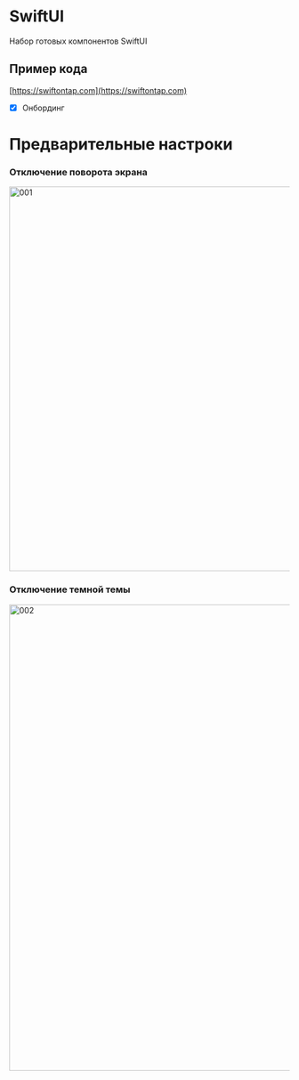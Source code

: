 # SwiftUI

Набор готовых компонентов SwiftUI

## Пример кода
[https://swiftontap.com](https://swiftontap.com)

- [X] Онбординг

# Предварительные настроки

### Отключение поворота экрана

<img width="691" alt="001" src="https://user-images.githubusercontent.com/43171309/223675759-850abc0d-98e9-4f17-80ef-3ab0f07ee121.png">

### Отключение темной темы
<img width="838" alt="002" src="https://user-images.githubusercontent.com/43171309/223675768-9bd2503a-bb35-4534-aad2-a5ebf4852e6a.png">
